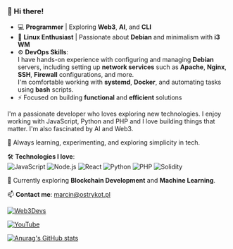 ### 👋 Hi there!  

- 💻 **Programmer** | Exploring **Web3**, **AI**, and **CLI**  
- 🐧 **Linux Enthusiast** | Passionate about **Debian** and minimalism with **i3 WM**  
- ⚙️ **DevOps Skills**:  
I have hands-on experience with configuring and managing **Debian** servers, including setting up **network services** such as **Apache**, **Nginx**, **SSH**, **Firewall** configurations, and more.  
I'm comfortable working with **systemd**, **Docker**, and automating tasks using **bash** scripts.
- ⚡ Focused on building **functional** and **efficient** solutions

I'm a passionate developer who loves exploring new technologies. I enjoy working with JavaScript, Python and PHP and I love building things that matter. I'm also fascinated by AI and Web3.

🌱 Always learning, experimenting, and exploring simplicity in tech.  

🛠️ **Technologies I love**:  
![JavaScript](https://img.shields.io/badge/-JavaScript-F7DF1E?style=flat-square&logo=javascript&logoColor=black) ![Node.js](https://img.shields.io/badge/-Node.js-339933?style=flat-square&logo=node.js&logoColor=white) ![React](https://img.shields.io/badge/-React-61DAFB?style=flat-square&logo=react&logoColor=black) ![Python](https://img.shields.io/badge/-Python-3776AB?style=flat-square&logo=python&logoColor=white) ![PHP](https://img.shields.io/badge/-PHP-777BB4?style=flat-square&logo=php&logoColor=white) ![Solidity](https://img.shields.io/badge/-Solidity-363636?style=flat-square&logo=solidity&logoColor=white)


🌱 Currently exploring **Blockchain Development** and **Machine Learning**.

📫 **Contact me**: [marcin@ostrykot.pl](mailto:marcin@ostrykot.pl)

[![Web3Devs](https://img.shields.io/badge/Web3Devs-Explore-green?style=for-the-badge&logo=ethereum&logoColor=white)](https://web3devs.pl)

[![YouTube](https://img.shields.io/badge/YouTube-FF0000?style=for-the-badge&logo=youtube&logoColor=white)](https://www.youtube.com/@ostrykot)


[![Anurag's GitHub stats](https://github-readme-stats.vercel.app/api?username=ostrykot&hide=stars,commits,prs,issues,contribs)](https://github.com/anuraghazra/github-readme-stats)




<!--
**OstryKot/OstryKot** is a ✨ _special_ ✨ repository because its `README.md` (this file) appears on your GitHub profile.

Here are some ideas to get you started:

- 🔭 I’m currently working on ...
- 🌱 I’m currently learning ...
- 👯 I’m looking to collaborate on ...
- 🤔 I’m looking for help with ...
- 💬 Ask me about ...
- 📫 How to reach me: ...
- 😄 Pronouns: ...
- ⚡ Fun fact: ...
-->
